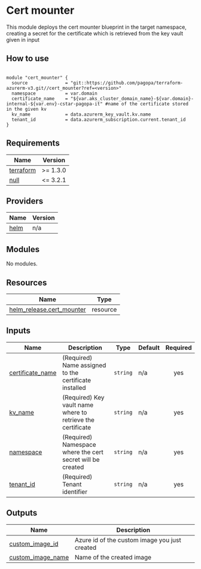# Cert mounter
This module deploys the cert mounter blueprint in the target namespace, creating a secret for the certificate which is retrieved from the key vault given in input

## How to use

```hcl

module "cert_mounter" {
  source              = "git::https://github.com/pagopa/terraform-azurerm-v3.git//cert_mounter?ref=<version>"
  namespace           = var.domain
  certificate_name    = "${var.aks_cluster_domain_name}-${var.domain}-internal-${var.env}-cstar-pagopa-it" #name of the certificate stored in the given kv
  kv_name             = data.azurerm_key_vault.kv.name
  tenant_id           = data.azurerm_subscription.current.tenant_id
}

```

<!-- markdownlint-disable -->
<!-- BEGINNING OF PRE-COMMIT-TERRAFORM DOCS HOOK -->
## Requirements

| Name | Version |
|------|---------|
| <a name="requirement_terraform"></a> [terraform](#requirement\_terraform) | >= 1.3.0 |
| <a name="requirement_null"></a> [null](#requirement\_null) | <= 3.2.1 |

## Providers

| Name | Version |
|------|---------|
| <a name="provider_helm"></a> [helm](#provider\_helm) | n/a |

## Modules

No modules.

## Resources

| Name | Type |
|------|------|
| [helm_release.cert_mounter](https://registry.terraform.io/providers/hashicorp/helm/latest/docs/resources/release) | resource |

## Inputs

| Name | Description | Type | Default | Required |
|------|-------------|------|---------|:--------:|
| <a name="input_certificate_name"></a> [certificate\_name](#input\_certificate\_name) | (Required) Name assigned to the certificate installed | `string` | n/a | yes |
| <a name="input_kv_name"></a> [kv\_name](#input\_kv\_name) | (Required) Key vault name where to retrieve the certificate | `string` | n/a | yes |
| <a name="input_namespace"></a> [namespace](#input\_namespace) | (Required) Namespace where the cert secret will be created | `string` | n/a | yes |
| <a name="input_tenant_id"></a> [tenant\_id](#input\_tenant\_id) | (Required) Tenant identifier | `string` | n/a | yes |

## Outputs

| Name | Description |
|------|-------------|
| <a name="output_custom_image_id"></a> [custom\_image\_id](#output\_custom\_image\_id) | Azure id of the custom image you just created |
| <a name="output_custom_image_name"></a> [custom\_image\_name](#output\_custom\_image\_name) | Name of the created image |
<!-- END OF PRE-COMMIT-TERRAFORM DOCS HOOK -->
